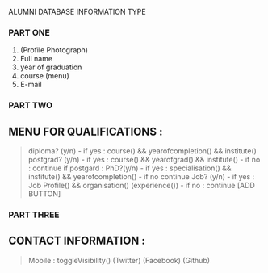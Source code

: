 ALUMNI DATABASE INFORMATION TYPE

### PART ONE
1. (Profile Photograph)
2. Full name
3. year of graduation
4. course (menu)
5. E-mail

### PART TWO
## MENU FOR QUALIFICATIONS : 
> diploma? (y/n)
	- if yes : course() && yearofcompletion() && institute()
> postgrad? (y/n)
	- if yes : course() && yearofgrad() && institute()
	- if no : continue
> if postgard :  PhD?(y/n)
	- if yes : specialisation() && institute() && yearofcompletion()
	- if no continue
> Job? (y/n)
	- if yes : Job Profile() && organisation() (experience())
	- if no : continue
[ADD BUTTON]

### PART THREE
## CONTACT INFORMATION : 
> Mobile : toggleVisibility()
> (Twitter)
> (Facebook)
> (Github)
